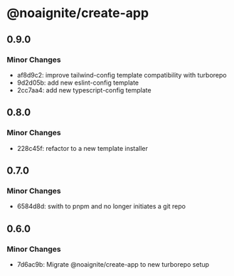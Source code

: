 # @noaignite/create-app

## 0.9.0

### Minor Changes

- af8d9c2: improve tailwind-config template compatibility with turborepo
- 9d2d05b: add new eslint-config template
- 2cc7aa4: add new typescript-config template

## 0.8.0

### Minor Changes

- 228c45f: refactor to a new template installer

## 0.7.0

### Minor Changes

- 6584d8d: swith to pnpm and no longer initiates a git repo

## 0.6.0

### Minor Changes

- 7d6ac9b: Migrate @noaignite/create-app to new turborepo setup
